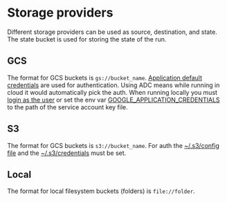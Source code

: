 # Storage providers

Different storage providers can be used as source, destination, and state. The state bucket is used for storing the state of the run.

## GCS

The format for GCS buckets is `gs://bucket_name`.
[Application default credentials](https://cloud.google.com/docs/authentication/production#automatically) are used for authentication. Using ADC means while running in cloud it would automatically pick the auth. When running locally you must [login as the user](https://cloud.google.com/sdk/gcloud/reference/auth/application-default/login) or set the env var [GOOGLE_APPLICATION_CREDENTIALS](https://cloud.google.com/docs/authentication/production#automatically) to the path of the service account key file.

## S3

The format for GCS buckets is `s3://bucket_name`.
For auth the [~/.s3/config file](https://cloud.google.com/docs/authentication/production#automatically) and the [~/.s3/credentials](https://aws.github.io/aws-sdk-go-v2/docs/configuring-sdk/#creating-the-credentials-file) must be set.

## Local
The format for local filesystem buckets (folders) is `file://folder`.
